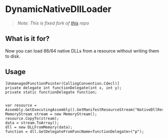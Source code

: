 # DynamicNativeDllLoader

> _Note: This is fixed fork of [this](https://github.com/schellingb/DLLFromMemory-net) repo_

## What is it for?

Now you can load 86/64 native DLLs from a resource without writing them to disk.

## Usage

```CSharp
[UnmanagedFunctionPointer(CallingConvention.Cdecl)]
private delegate int functionDelegate(int x, int y);
private static functionDelegate function;


var resource = Assembly.GetExecutingAssembly().GetManifestResourceStream("NativeDllRes");
MemoryStream stream = new MemoryStream();
resource.CopyTo(stream);
data = stream.ToArray();
dll = new DLLFromMemory(data);
function = dll.GetDelegateFromFuncName<functionDelegate>("p");
```
